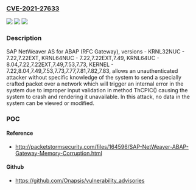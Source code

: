 ### [CVE-2021-27633](https://cve.mitre.org/cgi-bin/cvename.cgi?name=CVE-2021-27633)
![](https://img.shields.io/static/v1?label=Product&message=SAP%20NetWeaver%20AS%20for%20ABAP%20(RFC%20Gateway)&color=blue)
![](https://img.shields.io/static/v1?label=Version&message=%3CKRNL32NUC%20-%207.22%20&color=brighgreen)
![](https://img.shields.io/static/v1?label=Vulnerability&message=Improper%20Input%20Validation%20(CWE-20)&color=brighgreen)

### Description

SAP NetWeaver AS for ABAP (RFC Gateway), versions - KRNL32NUC - 7.22,7.22EXT, KRNL64NUC - 7.22,7.22EXT,7.49, KRNL64UC - 8.04,7.22,7.22EXT,7.49,7.53,7.73, KERNEL - 7.22,8.04,7.49,7.53,7.73,7.77,7.81,7.82,7.83, allows an unauthenticated attacker without specific knowledge of the system to send a specially crafted packet over a network which will trigger an internal error in the system due to improper input validation in method ThCPIC() causing the system to crash and rendering it unavailable. In this attack, no data in the system can be viewed or modified.

### POC

#### Reference
- http://packetstormsecurity.com/files/164596/SAP-NetWeaver-ABAP-Gateway-Memory-Corruption.html

#### Github
- https://github.com/Onapsis/vulnerability_advisories

